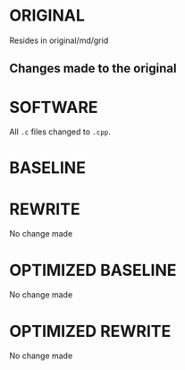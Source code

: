 # ORIGINAL
Resides in original/md/grid

## Changes made to the original

# SOFTWARE
All `.c` files changed to `.cpp`.

# BASELINE

# REWRITE
No change made

# OPTIMIZED BASELINE
No change made

# OPTIMIZED REWRITE
No change made
